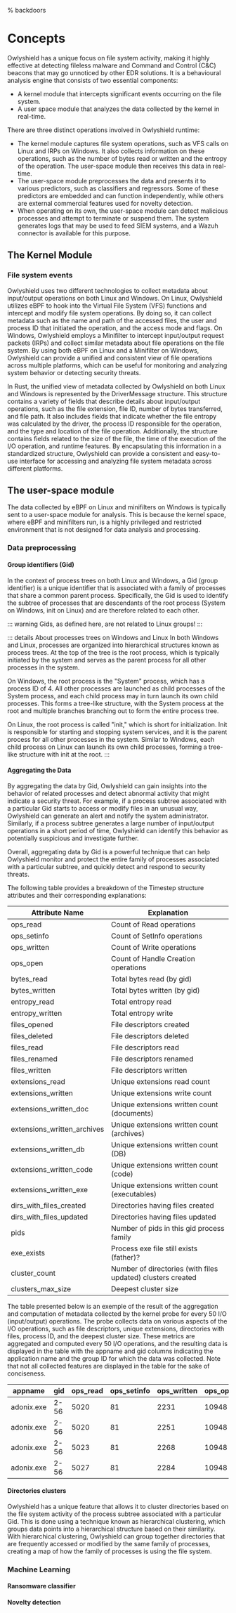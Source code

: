 % backdoors

# Concepts

Owlyshield has a unique focus on file system activity, making it highly effective at detecting fileless malware and Command and Control (C&C) beacons that may go unnoticed by other EDR solutions. It is a behavioural analysis engine that consists of two essential components:

- A kernel module that intercepts significant events occurring on the file system.
- A user space module that analyzes the data collected by the kernel in real-time.


There are three distinct operations involved in Owlyshield runtime:

- The kernel module captures file system operations, such as VFS calls on Linux and IRPs on Windows. It also collects information on these operations, such as the number of bytes read or written and the entropy of the operation. The user-space module then receives this data in real-time.
- The user-space module preprocesses the data and presents it to various predictors, such as classifiers and regressors. Some of these predictors are embedded and can function independently, while others are external commercial features used for novelty detection.
- When operating on its own, the user-space module can detect malicious processes and attempt to terminate or suspend them. The system generates logs that may be used to feed SIEM systems, and a Wazuh connector is available for this purpose.


## The Kernel Module

### File system events 

Owlyshield uses two different technologies to collect metadata about input/output operations on both Linux and Windows. On Linux, Owlyshield utilizes eBPF to hook into the Virtual File System (VFS) functions and intercept and modify file system operations. By doing so, it can collect metadata such as the name and path of the accessed files, the user and process ID that initiated the operation, and the access mode and flags. On Windows, Owlyshield employs a Minifilter to intercept input/output request packets (IRPs) and collect similar metadata about file operations on the file system. By using both eBPF on Linux and a Minifilter on Windows, Owlyshield can provide a unified and consistent view of file operations across multiple platforms, which can be useful for monitoring and analyzing system behavior or detecting security threats.

In Rust, the unified view of metadata collected by Owlyshield on both Linux and Windows is represented by the DriverMessage structure. This structure contains a variety of fields that describe details about input/output operations, such as the file extension, file ID, number of bytes transferred, and file path. It also includes fields that indicate whether the file entropy was calculated by the driver, the process ID responsible for the operation, and the type and location of the file operation. Additionally, the structure contains fields related to the size of the file, the time of the execution of the I/O operation, and runtime features. By encapsulating this information in a standardized structure, Owlyshield can provide a consistent and easy-to-use interface for accessing and analyzing file system metadata across different platforms.



## The user-space module

The data collected by eBPF on Linux and minifilters on Windows is typically sent to a user-space module for analysis. This is because the kernel space, where eBPF and minifilters run, is a highly privileged and restricted environment that is not designed for data analysis and processing.

### Data preprocessing

#### Group identifiers (Gid)

In the context of process trees on both Linux and Windows, a Gid (group identifier) is a unique identifier that is associated with a family of processes that share a common parent process. Specifically, the Gid is used to identify the subtree of processes that are descendants of the root process (System on Windows, init on Linux) and are therefore related to each other.

::: warning
Gids, as defined here, are not related to Linux groups!
:::


::: details About processes trees on Windows and Linux
In both Windows and Linux, processes are organized into hierarchical structures known as process trees. At the top of the tree is the root process, which is typically initiated by the system and serves as the parent process for all other processes in the system.

On Windows, the root process is the "System" process, which has a process ID of 4. All other processes are launched as child processes of the System process, and each child process may in turn launch its own child processes. This forms a tree-like structure, with the System process at the root and multiple branches branching out to form the entire process tree.

On Linux, the root process is called "init," which is short for initialization. Init is responsible for starting and stopping system services, and it is the parent process for all other processes in the system. Similar to Windows, each child process on Linux can launch its own child processes, forming a tree-like structure with init at the root.
:::

#### Aggregating the Data

By aggregating the data by Gid, Owlyshield can gain insights into the behavior of related processes and detect abnormal activity that might indicate a security threat. For example, if a process subtree associated with a particular Gid starts to access or modify files in an unusual way, Owlyshield can generate an alert and notify the system administrator. Similarly, if a process subtree generates a large number of input/output operations in a short period of time, Owlyshield can identify this behavior as potentially suspicious and investigate further.

Overall, aggregating data by Gid is a powerful technique that can help Owlyshield monitor and protect the entire family of processes associated with a particular subtree, and quickly detect and respond to security threats.

The following table provides a breakdown of the Timestep structure attributes and their corresponding explanations:

| Attribute Name               | Explanation                                                            |
|------------------------------|------------------------------------------------------------------------|
| ops_read                     | Count of Read operations                                                |
| ops_setinfo                  | Count of SetInfo operations                                             |
| ops_written                  | Count of Write operations                                               |
| ops_open                     | Count of Handle Creation operations                                     |
| bytes_read                   | Total bytes read (by gid)                                               |
| bytes_written                | Total bytes written (by gid)                                            |
| entropy_read                 | Total entropy read                                                      |
| entropy_written              | Total entropy write                                                     |
| files_opened                 | File descriptors created                                                |
| files_deleted                | File descriptors deleted                                                |
| files_read                   | File descriptors read                                                   |
| files_renamed                | File descriptors renamed                                                |
| files_written                | File descriptors written                                                |
| extensions_read              | Unique extensions read count                                            |
| extensions_written           | Unique extensions write count                                           |
| extensions_written_doc       | Unique extensions written count (documents)                             |
| extensions_written_archives  | Unique extensions written count (archives)                              |
| extensions_written_db        | Unique extensions written count (DB)                                    |
| extensions_written_code      | Unique extensions written count (code)                                  |
| extensions_written_exe       | Unique extensions written count (executables)                           |
| dirs_with_files_created     | Directories having files created                                        |
| dirs_with_files_updated     | Directories having files updated                                        |
| pids                         | Number of pids in this gid process family                               |
| exe_exists                   | Process exe file still exists (father)?                                  |
| cluster_count                | Number of directories (with files updated) clusters created             |
| clusters_max_size            | Deepest cluster size                                                     |


The table presented below is an exemple of the result of the aggregation and computation of metadata collected by the kernel probe for every 50 I/O (input/output) operations. The probe collects data on various aspects of the I/O operations, such as file descriptors, unique extensions, directories with files, process ID, and the deepest cluster size. These metrics are aggregated and computed every 50 I/O operations, and the resulting data is displayed in the table with the appname and gid columns indicating the application name and the group ID for which the data was collected. Note that not all collected features are displayed in the table for the sake of conciseness.

| appname    | gid   | ops_read | ops_setinfo | ops_written | ops_open | bytes_read | bytes_written |
|------------|-------|----------|-------------|-------------|----------|------------|---------------|
| adonix.exe | 2-56  | 5020     | 81          | 2231        | 10948    | 418723780  | 8075244       |
| adonix.exe | 2-56  | 5020     | 81          | 2251        | 10948    | 418723780  | 8080363       |
| adonix.exe | 2-56  | 5023     | 81          | 2268        | 10948    | 419165280  | 8895424       |
| adonix.exe | 2-56  | 5027     | 81          | 2284        | 10948    | 419168580  | 8897510       |


#### Directories clusters

Owlyshield has a unique feature that allows it to cluster directories based on the file system activity of the process subtree associated with a particular Gid. This is done using a technique known as hierarchical clustering, which groups data points into a hierarchical structure based on their similarity. With hierarchical clustering, Owlyshield can group together directories that are frequently accessed or modified by the same family of processes, creating a map of how the family of processes is using the file system.


### Machine Learning

#### Ransomware classifier

#### Novelty detection

